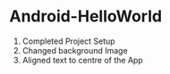 # Android-HelloWorld

1) Completed Project Setup 
2) Changed background Image
3) Aligned text to centre of the App
